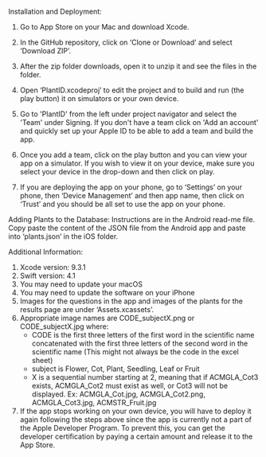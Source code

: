 Installation and Deployment:
1. Go to App Store on your Mac and download Xcode.
           
2. In the GitHub repository, click on ‘Clone or Download’ and select ‘Download ZIP’.

3. After the zip folder downloads, open it to unzip it and see the files in the folder.

4. Open ‘PlantID.xcodeproj’ to edit the project and to build and run (the play button) it on simulators or your own device.
    
5. Go to 'PlantID' from the left under project navigator and select the 'Team' under Signing. If you don't have a team click on 'Add an account' and quickly set up your Apple ID to be able to add a team and build the app.
        
6. Once you add a team, click on the play button and you can view your app on a simulator. If you wish to view it on your device, make sure you select your device in the drop-down and then click on play. 
 
7. If you are deploying the app on your phone, go to ‘Settings’ on your phone, then ‘Device Management’ and then app name, then click on ‘Trust’ and you should be all set to use the app on your phone. 
 
 
Adding Plants to the Database:
Instructions are in the Android read-me file. Copy paste the content of the JSON file from the Android app and paste into ‘plants.json’ in the iOS folder. 


Additional Information:
1. Xcode version: 9.3.1
2. Swift version: 4.1 
3. You may need to update your macOS
4. You may need to update the software on your iPhone
5. Images for the questions in the app and images of the plants for the results page are under ‘Assets.xcassets’. 
6. Appropriate image names are CODE_subjectX.png or CODE_subjectX.jpg where: 
    - CODE is the first three letters of the first word in the scientific name concatenated with the first three letters of the second word in the scientific name (This might not always be the code in the excel sheet)
    - subject is Flower, Cot, Plant, Seedling, Leaf or Fruit 
    - X is a sequential number starting at 2, meaning that if ACMGLA_Cot3 exists, ACMGLA_Cot2 must exist as well, or Cot3 will not be displayed. Ex: ACMGLA_Cot.jpg, ACMGLA_Cot2.png, ACMGLA_Cot3.jpg, ACMSTR_Fruit.jpg
7. If the app stops working on your own device, you will have to deploy it again following the steps above since the app is currently not a part of the Apple Developer Program. To prevent this, you can get the developer certification by paying a certain amount and release it to the App Store. 
